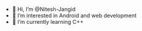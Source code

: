- 👋 Hi, I’m @Nitesh-Jangid
- 👀 I’m interested in Android and web development    
- 🌱 I’m currently learning C++
<!---
Nitesh-Jangid/Nitesh-Jangid is a ✨ special ✨ repository because its `README.md` (this file) appears on your GitHub profile.
You can click the Preview link to take a look at your changes.
--->
